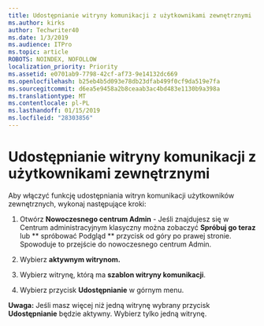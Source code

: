 ```yaml
---
title: Udostępnianie witryny komunikacji z użytkownikami zewnętrznymi
ms.author: kirks
author: Techwriter40
ms.date: 1/3/2019
ms.audience: ITPro
ms.topic: article
ROBOTS: NOINDEX, NOFOLLOW
localization_priority: Priority
ms.assetid: e0701ab9-7798-42cf-af73-9e14132dc669
ms.openlocfilehash: b25eb4b5d093e78db23dfab499f0cf9da519e7fa
ms.sourcegitcommit: d6ea5e9458a2b8ceaab3ac4bd483e1130b9a398a
ms.translationtype: MT
ms.contentlocale: pl-PL
ms.lasthandoff: 01/15/2019
ms.locfileid: "28303856"
---
```

# <a name="share-a-communication-site-with-external-users"></a>Udostępnianie witryny komunikacji z użytkownikami zewnętrznymi

Aby włączyć funkcję udostępniania witryn komunikacji użytkowników zewnętrznych, wykonaj następujące kroki: 
  
1. Otwórz **Nowoczesnego centrum Admin** - Jeśli znajdujesz się w Centrum administracyjnym klasyczny można zobaczyć **Spróbuj go teraz** lub ** spróbować Podgląd ** przycisk od góry po prawej stronie. Spowoduje to przejście do nowoczesnego centrum Admin. 
  
2. Wybierz **aktywnym witrynom.**
  
3. Wybierz witrynę, którą ma **szablon witryny komunikacji**. 
  
4. Wybierz przycisk **Udostępnianie** w górnym menu. 
  
 **Uwaga:** Jeśli masz więcej niż jedną witrynę wybrany przycisk **Udostępnianie** będzie aktywny. Wybierz tylko jedną witrynę. 
  

